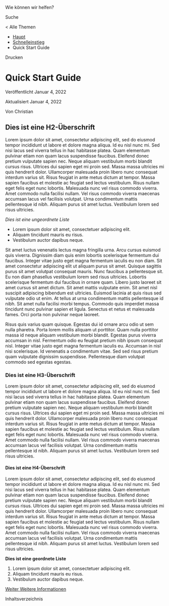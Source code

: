 Wie können wir helfen?

Suche

< Alle Themen

  * [ Haupt  ](https://commonsbooking.org/?page_id=1802)
  * [ Schnelleinstieg  ](https://commonsbooking.org/documentation-2/Kategorie/schnelleinstieg/)
  * Quick Start Guide 

Drucken

#  Quick Start Guide

Veröffentlicht  Januar 4, 2022

Aktualisiert  Januar 4, 2022

Von  Christian

##  Dies ist eine H2-Überschrift

Lorem ipsum dolor sit amet, consectetur adipiscing elit, sed do eiusmod tempor
incididunt ut labore et dolore magna aliqua. Id eu nisl nunc mi. Sed nisi
lacus sed viverra tellus in hac habitasse platea. Quam elementum pulvinar
etiam non quam lacus suspendisse faucibus. Eleifend donec pretium vulputate
sapien nec. Neque aliquam vestibulum morbi blandit cursus risus. Ultrices dui
sapien eget mi proin sed. Massa massa ultricies mi quis hendrerit dolor.
Ullamcorper malesuada proin libero nunc consequat interdum varius sit. Risus
feugiat in ante metus dictum at tempor. Massa sapien faucibus et molestie ac
feugiat sed lectus vestibulum. Risus nullam eget felis eget nunc lobortis.
Malesuada nunc vel risus commodo viverra. Amet commodo nulla facilisi nullam.
Vel risus commodo viverra maecenas accumsan lacus vel facilisis volutpat. Urna
condimentum mattis pellentesque id nibh. Aliquam purus sit amet luctus.
Vestibulum lorem sed risus ultricies.

_Dies ist eine ungeordnete Liste_

  * Lorem ipsum dolor sit amet, consectetuer adipiscing elit. 
  * Aliquam tincidunt mauris eu risus. 
  * Vestibulum auctor dapibus neque. 

Sit amet luctus venenatis lectus magna fringilla urna. Arcu cursus euismod
quis viverra. Dignissim diam quis enim lobortis scelerisque fermentum dui
faucibus. Integer vitae justo eget magna fermentum iaculis eu non diam. Sit
amet consectetur adipiscing elit ut aliquam purus sit amet. Quisque sagittis
purus sit amet volutpat consequat mauris. Nunc faucibus a pellentesque sit. Eu
non diam phasellus vestibulum lorem sed risus ultricies. Lobortis scelerisque
fermentum dui faucibus in ornare quam. Libero justo laoreet sit amet cursus
sit amet dictum. Sit amet mattis vulputate enim. Sit amet nisl suscipit
adipiscing bibendum est ultricies. Euismod lacinia at quis risus sed vulputate
odio ut enim. At tellus at urna condimentum mattis pellentesque id nibh. Sit
amet nulla facilisi morbi tempus. Commodo quis imperdiet massa tincidunt nunc
pulvinar sapien et ligula. Senectus et netus et malesuada fames. Orci porta
non pulvinar neque laoreet.

Risus quis varius quam quisque. Egestas dui id ornare arcu odio ut sem nulla
pharetra. Porta lorem mollis aliquam ut porttitor. Quam nulla porttitor massa
id neque aliquam vestibulum morbi blandit. Egestas purus viverra accumsan in
nisl. Fermentum odio eu feugiat pretium nibh ipsum consequat nisl. Integer
vitae justo eget magna fermentum iaculis eu. Accumsan in nisl nisi
scelerisque. Id venenatis a condimentum vitae. Sed sed risus pretium quam
vulputate dignissim suspendisse. Pellentesque diam volutpat commodo sed
egestas egestas.

###  Dies ist eine H3-Überschrift

Lorem ipsum dolor sit amet, consectetur adipiscing elit, sed do eiusmod tempor
incididunt ut labore et dolore magna aliqua. Id eu nisl nunc mi. Sed nisi
lacus sed viverra tellus in hac habitasse platea. Quam elementum pulvinar
etiam non quam lacus suspendisse faucibus. Eleifend donec pretium vulputate
sapien nec. Neque aliquam vestibulum morbi blandit cursus risus. Ultrices dui
sapien eget mi proin sed. Massa massa ultricies mi quis hendrerit dolor.
Ullamcorper malesuada proin libero nunc consequat interdum varius sit. Risus
feugiat in ante metus dictum at tempor. Massa sapien faucibus et molestie ac
feugiat sed lectus vestibulum. Risus nullam eget felis eget nunc lobortis.
Malesuada nunc vel risus commodo viverra. Amet commodo nulla facilisi nullam.
Vel risus commodo viverra maecenas accumsan lacus vel facilisis volutpat. Urna
condimentum mattis pellentesque id nibh. Aliquam purus sit amet luctus.
Vestibulum lorem sed risus ultricies.

####  Dies ist eine H4-Überschrift

Lorem ipsum dolor sit amet, consectetur adipiscing elit, sed do eiusmod tempor
incididunt ut labore et dolore magna aliqua. Id eu nisl nunc mi. Sed nisi
lacus sed viverra tellus in hac habitasse platea. Quam elementum pulvinar
etiam non quam lacus suspendisse faucibus. Eleifend donec pretium vulputate
sapien nec. Neque aliquam vestibulum morbi blandit cursus risus. Ultrices dui
sapien eget mi proin sed. Massa massa ultricies mi quis hendrerit dolor.
Ullamcorper malesuada proin libero nunc consequat interdum varius sit. Risus
feugiat in ante metus dictum at tempor. Massa sapien faucibus et molestie ac
feugiat sed lectus vestibulum. Risus nullam eget felis eget nunc lobortis.
Malesuada nunc vel risus commodo viverra. Amet commodo nulla facilisi nullam.
Vel risus commodo viverra maecenas accumsan lacus vel facilisis volutpat. Urna
condimentum mattis pellentesque id nibh. Aliquam purus sit amet luctus.
Vestibulum lorem sed risus ultricies.

**Dies ist eine geordnete Liste**

  1. Lorem ipsum dolor sit amet, consectetuer adipiscing elit. 
  2. Aliquam tincidunt mauris eu risus. 
  3. Vestibulum auctor dapibus neque. 

[ Weiter  Weitere Informationen
](https://commonsbooking.org/documentation-2/weitere-informationen/)

Inhaltsverzeichnis

